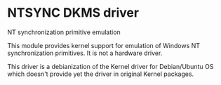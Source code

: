 # NTSYNC DKMS driver
NT synchronization primitive emulation

This module provides kernel support for emulation of Windows NT
synchronization primitives. It is not a hardware driver.

This driver is a debianization of the Kernel driver for Debian/Ubuntu OS
which doesn't provide yet the driver in original Kernel packages.
